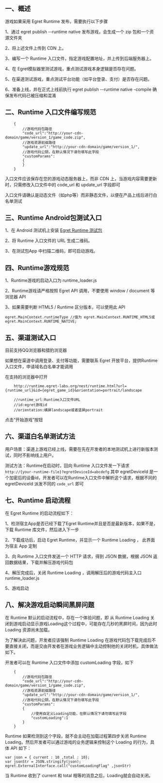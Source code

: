 ## 一、概述

游戏如果采用 Egret Runtime 发布，需要执行以下步骤

1、通过 egret publish --runtime native 发布游戏，会生成一个 zip 包和一个资源文件夹

2、将上述文件上传到 CDN 上。

3、编写一个 Runtime 入口文件，指定游戏配置地址，并上传到后端服务器上。

4、在 Egret模拟器里测试游戏，重点测试游戏本身逻辑是否存在问题。

5、在渠道测试游戏，重点测试平台功能（如平台登录、支付）是否存在问题。

6、准备上线，并在正式上线前执行 egret publish --runtime native -compile 确保发布代码已被压缩和混淆

## 二、Runtime 入口文件编写规范


~~~
    {
        //游戏代码包路径
        "code_url":"http://your-cdn-domain/game/version_1/game_code.zip",  
        //游戏资源前缀路径
        "update_url":"http://your-cdn-domain/game/version_1/",     
        //游戏代码公钥，在默认情况下请勿填写此字段                          
        "customParams":
        {
        } 
    }
~~~
入口文件应该保存在您的游戏动态服务器上，而非 CDN 上，当游戏内容需要更新时，只需修改入口文件中的 code_url 和 update_url 字段即可

入口文件请确认是动态文件（如php等）而非静态文件，以便在产品上线后进行白名单测试

## 三、Runtime Android包测试入口

1、在 Android 测试机上安装 [Egret Runtime 测试包](http://arena.egret.com/Egret_Guidance/EgretRuntimeCheck.zip)

2、将 Runtime 入口文件的 URL 生成二维码。

3、在测试包App 中扫描二维码，即可启动游戏。

## 四、Runtime游戏规范

1、Runtime游戏的启动入口为 runtime_loader.js

2、Runtime游戏请严格按照 Egret API 调用，不要使用 window / document 等浏览器 API

3、如果需要判断 HTML5 / Runtime 区分版本，可以使用此 API

~~~
egret.MainContext.runtimeType //值为 egret.MainContext.RUNTIME_HTML5或egret.MainContext.RUNTIME_NATIVE;
~~~
## 五、渠道测试入口

目前支持QQ浏览器和猎豹浏览器

如果想在渠道中调用登录、支付等功能，需要联系 Egret 开放平台，提供Runtime入口文件，申请域名白名单才能调用

在支持的浏览器中打开

~~~
    http://runtime.egret-labs.org/nest/runtime.html?url={runtime_url}&id={egret_game_id}&orientation=portrait/landscape

    //runtime_url:Runtime入口文件URL
    //id:egret游戏id
    //orientation:横屏landscape或者竖屏portrait
~~~

点击“开始游戏”按钮

## 六、渠道白名单测试方法

用户场景：渠道上游戏已经上线，需要在先在开发者的本地测试机上进行新版本测试，同时不影响线上用户。

测试方法：Runtime在启动时，回向 Runtime 入口文件发一下请求 `http://{your-runtime-file}?egretDeviceId=abcdefg` 
其中 egretDeviceId 是一个加密后的设备id，开发者可以在Runtime入口文件中解析这个请求，根据不同的egretDeviceId 派发不同的 `code_url` 即可

## 七、Runtime 启动流程

在 Egret Runtime 的启动流程如下：

1、检测宿主App是否已经下载了Egret Runtime并且是否是最新版本，如果不是，下载 Runtime 库文件，然后进入下一步

2、下载成功后，启动 Egret Runtime，并显示一个 Runtime Loading ， 此界面为宿主 App 定制

3、向 Runtime 入口文件发送一个 HTTP 请求，得到 JSON 数据，根据 JSON 返回数据结果，下载并解压游戏代码包

4、解压完成后，关闭 Runtime Loading ，调用解压后的游戏代码主入口 runtime_loader.js

5、游戏启动

## 八、解决游戏启动瞬间黑屏问题

在 Runtime 默认的启动流程中，存在一个体验问题，即 从 Runtime Loading 关闭到游戏启动显示游戏Loading这个过程中，可能存在几秒的黑屏时间，因为此时 Loading 资源尚未加载。

为了解决此问题，开发者应该强制 Runtime Loading 在游戏代码包下载完成后不要直接关闭，而是交由开发者在游戏业务逻辑中主动控制他的关闭时机，具体做法如下。

开发者可以在 Runtime 入口文件中添加 customLoading 字段，如下

~~~
    {
        //游戏代码包路径
        "code_url":"http://your-cdn-domain/game/version_1/game_code.zip",  
        //游戏资源前缀路径
        "update_url":"http://your-cdn-domain/game/version_1/",     
        //游戏代码公钥，在默认情况下请勿填写此字段                          
        "customParams": 
        {
            //使用自定义Loading功能，在默认情况下请勿填写此字段   
            "customLoading":1
        }
    } 
~~~

Runtime 如果检测到这个字段，就不会主动在加载过程第四步关闭 Runtime Loading。然后开发者可以通过游戏的业务逻辑来控制这个 Loading 的行为，具体 API 如下：

~~~
var json = { current : 10 ,total : 10};
var jsonStr = JSON.stringify(json);
egret.ExternalInterface.call("customLoadingFlag" ,jsonStr)

~~~

当 Runtime 收到了 current 和 total 相等的消息之后，Loading就会自动关闭。
